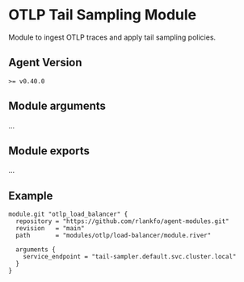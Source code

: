 # OTLP Tail Sampling Module

Module to ingest OTLP traces and apply tail sampling policies.

## Agent Version

`>= v0.40.0`

## Module arguments

...

## Module exports

...

## Example

```
module.git "otlp_load_balancer" {
  repository = "https://github.com/rlankfo/agent-modules.git"
  revision   = "main"
  path       = "modules/otlp/load-balancer/module.river"

  arguments {
    service_endpoint = "tail-sampler.default.svc.cluster.local"
  }
}
```

